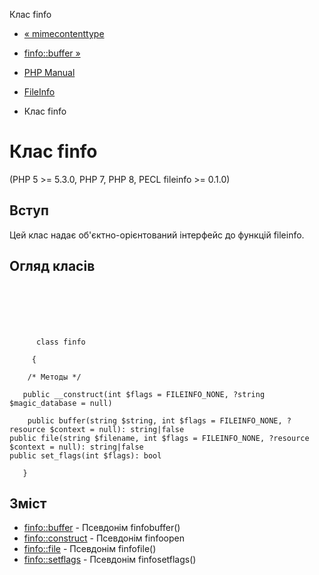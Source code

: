 Клас finfo

-   [« mimecontenttype](function.mime-content-type.html)
    
-   [finfo::buffer »](finfo.buffer.html)
    
-   [PHP Manual](index.html)
    
-   [FileInfo](book.fileinfo.html)
    
-   Клас finfo
    

# Клас finfo

(PHP 5 >= 5.3.0, PHP 7, PHP 8, PECL fileinfo >= 0.1.0)

## Вступ

Цей клас надає об'єктно-орієнтований інтерфейс до функцій fileinfo.

## Огляд класів

```classsynopsis

     
    

    
     
      class finfo
     
     {

    /* Методы */
    
   public __construct(int $flags = FILEINFO_NONE, ?string $magic_database = null)

    public buffer(string $string, int $flags = FILEINFO_NONE, ?resource $context = null): string|false
public file(string $filename, int $flags = FILEINFO_NONE, ?resource $context = null): string|false
public set_flags(int $flags): bool

   }
```

## Зміст

-   [finfo::buffer](finfo.buffer.html) - Псевдонім finfobuffer()
-   [finfo::construct](finfo.construct.html) - Псевдонім finfoopen
-   [finfo::file](finfo.file.html) - Псевдонім finfofile()
-   [finfo::setflags](finfo.set-flags.html) - Псевдонім finfosetflags()
